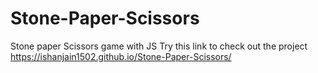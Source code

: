 # Stone-Paper-Scissors
Stone paper Scissors game with JS
Try this link to check out the project  https://ishanjain1502.github.io/Stone-Paper-Scissors/
